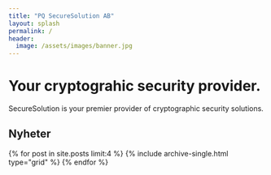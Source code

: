 ```yaml
---
title: "PQ SecureSolution AB"
layout: splash
permalink: /
header:
  image: /assets/images/banner.jpg
---
```


# Your cryptograhic security provider.

SecureSolution is your premier provider of cryptographic security solutions. 

## Nyheter
<div class="grid__wrapper">
  {% for post in site.posts limit:4 %}
    {% include archive-single.html type="grid" %}
  {% endfor %}
</div>